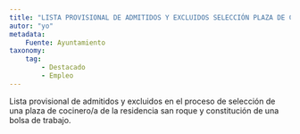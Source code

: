 ```yaml
---
title: "LISTA PROVISIONAL DE ADMITIDOS Y EXCLUIDOS SELECCIÓN PLAZA DE COCINERO/A"
autor: "yo"
metadata:
    Fuente: Ayuntamiento
taxonomy:
    tag:
        - Destacado
        - Empleo
---
```


Lista provisional de admitidos y excluidos en el proceso de selección de una plaza de cocinero/a de la residencia san roque y constitución de una bolsa de trabajo.